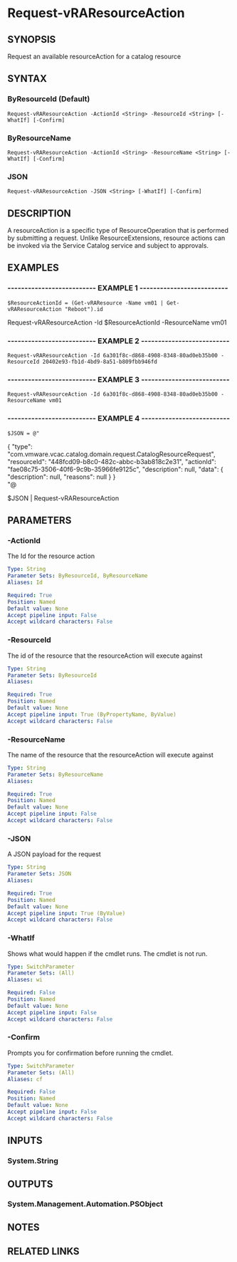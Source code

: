 # Request-vRAResourceAction

## SYNOPSIS
Request an available resourceAction for a catalog resource

## SYNTAX

### ByResourceId (Default)
```
Request-vRAResourceAction -ActionId <String> -ResourceId <String> [-WhatIf] [-Confirm]
```

### ByResourceName
```
Request-vRAResourceAction -ActionId <String> -ResourceName <String> [-WhatIf] [-Confirm]
```

### JSON
```
Request-vRAResourceAction -JSON <String> [-WhatIf] [-Confirm]
```

## DESCRIPTION
A resourceAction is a specific type of ResourceOperation that is performed by submitting a request. 
Unlike ResourceExtensions, resource actions can be invoked via the Service Catalog service and subject to approvals.

## EXAMPLES

### -------------------------- EXAMPLE 1 --------------------------
```
$ResourceActionId = (Get-vRAResource -Name vm01 | Get-vRAResourceAction "Reboot").id
```

Request-vRAResourceAction -Id $ResourceActionId -ResourceName vm01

### -------------------------- EXAMPLE 2 --------------------------
```
Request-vRAResourceAction -Id 6a301f8c-d868-4908-8348-80ad0eb35b00 -ResourceId 20402e93-fb1d-4bd9-8a51-b809fbb946fd
```

### -------------------------- EXAMPLE 3 --------------------------
```
Request-vRAResourceAction -Id 6a301f8c-d868-4908-8348-80ad0eb35b00 -ResourceName vm01
```

### -------------------------- EXAMPLE 4 --------------------------
```
$JSON = @"
```

{
        "type":  "com.vmware.vcac.catalog.domain.request.CatalogResourceRequest",
        "resourceId":  "448fcd09-b8c0-482c-abbc-b3ab818c2e31",
        "actionId":  "fae08c75-3506-40f6-9c9b-35966fe9125c",
        "description":  null,
        "data":  {
                     "description":  null,
                     "reasons":  null
                 }
    }        
"@

$JSON | Request-vRAResourceAction

## PARAMETERS

### -ActionId
The Id for the resource action

```yaml
Type: String
Parameter Sets: ByResourceId, ByResourceName
Aliases: Id

Required: True
Position: Named
Default value: None
Accept pipeline input: False
Accept wildcard characters: False
```

### -ResourceId
The id of the resource that the resourceAction will execute against

```yaml
Type: String
Parameter Sets: ByResourceId
Aliases: 

Required: True
Position: Named
Default value: None
Accept pipeline input: True (ByPropertyName, ByValue)
Accept wildcard characters: False
```

### -ResourceName
The name of the resource that the resourceAction will execute against

```yaml
Type: String
Parameter Sets: ByResourceName
Aliases: 

Required: True
Position: Named
Default value: None
Accept pipeline input: False
Accept wildcard characters: False
```

### -JSON
A JSON payload for the request

```yaml
Type: String
Parameter Sets: JSON
Aliases: 

Required: True
Position: Named
Default value: None
Accept pipeline input: True (ByValue)
Accept wildcard characters: False
```

### -WhatIf
Shows what would happen if the cmdlet runs.
The cmdlet is not run.

```yaml
Type: SwitchParameter
Parameter Sets: (All)
Aliases: wi

Required: False
Position: Named
Default value: None
Accept pipeline input: False
Accept wildcard characters: False
```

### -Confirm
Prompts you for confirmation before running the cmdlet.

```yaml
Type: SwitchParameter
Parameter Sets: (All)
Aliases: cf

Required: False
Position: Named
Default value: None
Accept pipeline input: False
Accept wildcard characters: False
```

## INPUTS

### System.String

## OUTPUTS

### System.Management.Automation.PSObject

## NOTES

## RELATED LINKS

